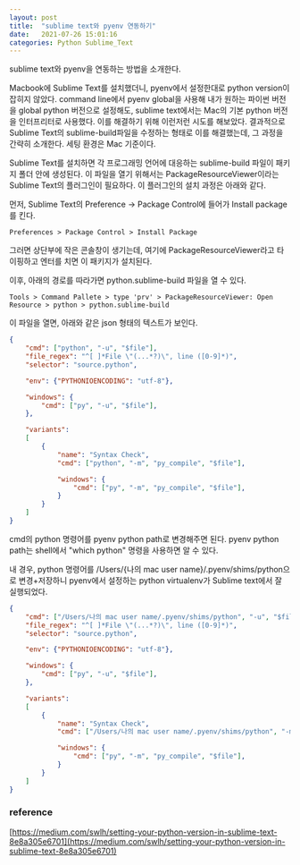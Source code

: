 ```yaml
---
layout: post
title:  "sublime text와 pyenv 연동하기"
date:   2021-07-26 15:01:16
categories: Python Sublime_Text
---
```

sublime text와 pyenv을 연동하는 방법을 소개한다. 

Macbook에 Sublime Text를 설치했더니, pyenv에서 설정한대로 python version이 잡히지 않았다. command line에서 pyenv global을 사용해 내가 원하는 파이썬 버전을 global python 버전으로 설정해도, sublime text에서는 Mac의 기본 python 버전을 인터프리터로 사용했다. 이를 해결하기 위해 이런저런 시도를 해보았다. 결과적으로 Sublime Text의 sublime-build파일을 수정하는 형태로 이를 해결했는데, 그 과정을 간략히 소개한다. 세팅 환경은 Mac 기준이다. 

Sublime Text를 설치하면 각 프로그래밍 언어에 대응하는 sublime-build 파일이 패키지 폴더 안에 생성된다. 이 파일을 열기 위해서는 PackageResourceViewer이라는 Sublime Text의 플러그인이 필요하다. 이 플러그인의 설치 과정은 아래와 같다. 

먼저, Sublime Text의 Preference -> Package Control에 들어가 Install package를 킨다. 

```
Preferences > Package Control > Install Package
```

그러면 상단부에 작은 콘솔창이 생기는데, 여기에 PackageResourceViewer라고 타이핑하고 엔터를 치면 이 패키지가 설치된다. 

이후, 아래의 경로를 따라가면 python.sublime-build 파일을 열 수 있다. 

```
Tools > Command Pallete > type 'prv' > PackageResourceViewer: Open Resource > python > python.sublime-build
```

이 파일을 열면, 아래와 같은 json 형태의 텍스트가 보인다. 

```json
{
	"cmd": ["python", "-u", "$file"],
	"file_regex": "^[ ]*File \"(...*?)\", line ([0-9]*)",
	"selector": "source.python",

	"env": {"PYTHONIOENCODING": "utf-8"},

	"windows": {
		"cmd": ["py", "-u", "$file"],
	},

	"variants":
	[
		{
			"name": "Syntax Check",
			"cmd": ["python", "-m", "py_compile", "$file"],

			"windows": {
				"cmd": ["py", "-m", "py_compile", "$file"],
			}
		}
	]
}

```

cmd의 python 명령어를 pyenv python path로 변경해주면 된다. pyenv python path는 shell에서 "which python" 명령을 사용하면 알 수 있다. 

내 경우, python 명령어를 /Users/{나의 mac user name}/.pyenv/shims/python으로 변경+저장하니 pyenv에서 설정하는 python virtualenv가 Sublime text에서 잘 실행되었다. 

```json
{
	"cmd": ["/Users/나의 mac user name/.pyenv/shims/python", "-u", "$file"],
	"file_regex": "^[ ]*File \"(...*?)\", line ([0-9]*)",
	"selector": "source.python",

	"env": {"PYTHONIOENCODING": "utf-8"},

	"windows": {
		"cmd": ["py", "-u", "$file"],
	},

	"variants":
	[
		{
			"name": "Syntax Check",
			"cmd": ["/Users/나의 mac user name/.pyenv/shims/python", "-m", "py_compile", "$file"],

			"windows": {
				"cmd": ["py", "-m", "py_compile", "$file"],
			}
		}
	]
}

```


### reference

[https://medium.com/swlh/setting-your-python-version-in-sublime-text-8e8a305e6701](https://medium.com/swlh/setting-your-python-version-in-sublime-text-8e8a305e6701)

